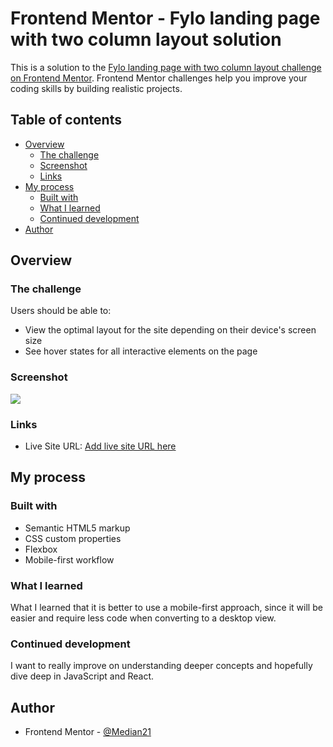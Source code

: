 # Frontend Mentor - Fylo landing page with two column layout solution

This is a solution to the [Fylo landing page with two column layout challenge on Frontend Mentor](https://www.frontendmentor.io/challenges/fylo-landing-page-with-two-column-layout-5ca5ef041e82137ec91a50f5). Frontend Mentor challenges help you improve your coding skills by building realistic projects. 

## Table of contents

- [Overview](#overview)
  - [The challenge](#the-challenge)
  - [Screenshot](#screenshot)
  - [Links](#links)
- [My process](#my-process)
  - [Built with](#built-with)
  - [What I learned](#what-i-learned)
  - [Continued development](#continued-development)
- [Author](#author)

## Overview

### The challenge

Users should be able to:

- View the optimal layout for the site depending on their device's screen size
- See hover states for all interactive elements on the page

### Screenshot

![](./design/completed-desktop.png.jpg)


### Links

- Live Site URL: [Add live site URL here](https://frontend-mentor-challenge-ansly.netlify.app/)

## My process

### Built with

- Semantic HTML5 markup
- CSS custom properties
- Flexbox
- Mobile-first workflow


### What I learned

What I learned that it is better to use a mobile-first approach, since it will be easier and require less code when converting to a desktop view.


### Continued development

I want to really improve on understanding deeper concepts and hopefully dive deep in JavaScript and React.

## Author

- Frontend Mentor - [@Median21](https://www.frontendmentor.io/profile/Median21)
